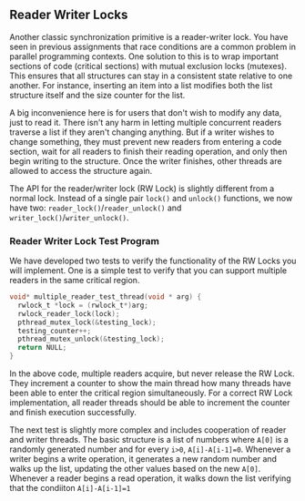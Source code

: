 
## Reader Writer Locks

Another classic synchronization primitive is a reader-writer lock. You have seen in previous assignments that
race conditions are a common problem in parallel programming contexts. One solution to this is to wrap important
sections of code (critical sections) with mutual exclusion locks (mutexes). This ensures that all structures can
stay in a consistent state relative to one another. For instance, inserting an item into a list modifies both the
list structure itself and the size counter for the list.

A big inconvenience here is for users that don't wish to modify any data, just to read it. There isn't any harm in
letting multiple concurrent readers traverse a list if they aren't changing anything. But if a writer wishes to change
something, they must prevent new readers from entering a code section, wait for all readers to finish their reading
operation, and only then begin writing to the structure. Once the writer finishes, other threads are allowed to
access the structure again.

The API for the reader/writer lock (RW Lock) is slightly different from a normal lock. Instead of a single pair `lock()` and
`unlock()` functions, we now have two: `reader_lock()`/`reader_unlock()` and `writer_lock()`/`writer_unlock()`.

### Reader Writer Lock Test Program

We have developed two tests to verify the functionality of the RW Locks you will implement. One is a simple test to
verify that you can support multiple readers in the same critical region. 


```c
void* multiple_reader_test_thread(void * arg) {
  rwlock_t *lock = (rwlock_t*)arg;
  rwlock_reader_lock(lock);
  pthread_mutex_lock(&testing_lock);
  testing_counter++;
  pthread_mutex_unlock(&testing_lock);
  return NULL;
}
```

In the above code, multiple readers acquire, but never release the RW Lock. They increment a counter to show the main
thread how many threads have been able to enter the critical region simultaneously. For a correct RW Lock implementation,
all reader threads should be able to increment the counter and finish execution successfully.

The next test is slightly more complex and includes cooperation of reader and writer threads.
The basic structure is a list of numbers where `A[0]` is a randomly generated number and for every `i>0`,
`A[i]-A[i-1]=0`. Whenever a writer begins a write operation, it generates a new random number and walks up the list,
updating the other values based on the new `A[0]`. Whenever a reader begins a read operation, it walks down the list
verifying that the condiiton `A[i]-A[i-1]=1`
